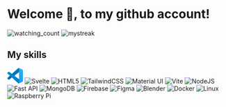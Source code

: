 # Welcome 👋, to my github account!
<img src="https://komarev.com/ghpvc/?username=constttdev&color=brightgreen" alt="watching_count" /> 

<img src="https://github-readme-streak-stats.herokuapp.com/?user=constttdev&theme=tokyonight" alt="mystreak"/>

## My skills
  <p align="left">
<div class="flex gap-2">
		<img src="./vscode.svg" width="36" height="36" alt="VS Code" />
		<img
			src="https://raw.githubusercontent.com/danielcranney/readme-generator/main/public/icons/skills/svelte-colored.svg"
			width="36"
			height="36"
			alt="Svelte"
		/>
		<img
			src="https://raw.githubusercontent.com/danielcranney/readme-generator/main/public/icons/skills/html5-colored.svg"
			width="36"
			height="36"
			alt="HTML5"
		/>
		<img
			src="https://raw.githubusercontent.com/danielcranney/readme-generator/main/public/icons/skills/tailwindcss-colored.svg"
			width="36"
			height="36"
			alt="TailwindCSS"
		/>
		<img
			src="https://raw.githubusercontent.com/danielcranney/readme-generator/main/public/icons/skills/materialui-colored.svg"
			width="36"
			height="36"
			alt="Material UI"
		/>
		<img
			src="https://raw.githubusercontent.com/danielcranney/readme-generator/main/public/icons/skills/vite-colored.svg"
			width="36"
			height="36"
			alt="Vite"
		/>
		<img
			src="https://raw.githubusercontent.com/danielcranney/readme-generator/main/public/icons/skills/nodejs-colored.svg"
			width="36"
			height="36"
			alt="NodeJS"
		/>
		<img
			src="https://raw.githubusercontent.com/danielcranney/readme-generator/main/public/icons/skills/fastapi-colored.svg"
			width="36"
			height="36"
			alt="Fast API"
		/>
		<img
			src="https://raw.githubusercontent.com/danielcranney/readme-generator/main/public/icons/skills/mongodb-colored.svg"
			width="36"
			height="36"
			alt="MongoDB"
		/>
		<img
			src="https://raw.githubusercontent.com/danielcranney/readme-generator/main/public/icons/skills/firebase-colored.svg"
			width="36"
			height="36"
			alt="Firebase"
		/>
		<img
			src="https://raw.githubusercontent.com/danielcranney/readme-generator/main/public/icons/skills/figma-colored.svg"
			width="36"
			height="36"
			alt="Figma"
		/>
		<img
			src="https://raw.githubusercontent.com/danielcranney/readme-generator/main/public/icons/skills/blender-colored.svg"
			width="36"
			height="36"
			alt="Blender"
		/>
		<img
			src="https://raw.githubusercontent.com/danielcranney/readme-generator/main/public/icons/skills/docker-colored.svg"
			width="36"
			height="36"
			alt="Docker"
		/>
		<img
			src="https://raw.githubusercontent.com/danielcranney/readme-generator/main/public/icons/skills/linux-colored.svg"
			width="36"
			height="36"
			alt="Linux"
		/>
		<img
			src="https://raw.githubusercontent.com/danielcranney/readme-generator/main/public/icons/skills/raspberrypi-colored.svg"
			width="36"
			height="36"
			alt="Raspberry Pi"
		/>
	</div>
